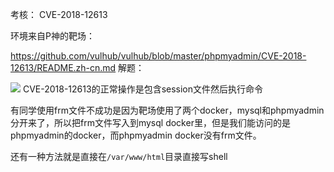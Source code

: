 考核： CVE-2018-12613

环境来自P神的靶场：

https://github.com/vulhub/vulhub/blob/master/phpmyadmin/CVE-2018-12613/README.zh-cn.md
解题：

![](https://i.imgur.com/82dm7PY.png)
CVE-2018-12613的正常操作是包含session文件然后执行命令

有同学使用frm文件不成功是因为靶场使用了两个docker，mysql和phpmyadmin分开来了，所以把frm文件写入到mysql docker里，但是我们能访问的是phpmyadmin的docker，而phpmyadmin docker没有frm文件。

还有一种方法就是直接在`/var/www/html`目录直接写shell
